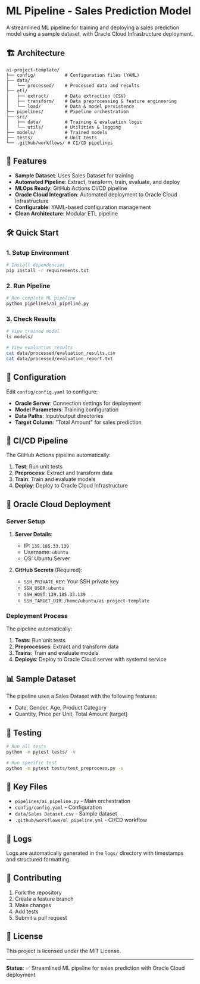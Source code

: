 # ML Pipeline - Sales Prediction Model

A streamlined ML pipeline for training and deploying a sales prediction model using a sample dataset, with Oracle Cloud Infrastructure deployment.

## 🏗️ Architecture

```
ai-project-template/
├── config/           # Configuration files (YAML)
├── data/
│   └── processed/    # Processed data and results
├── etl/
│   ├── extract/      # Data extraction (CSV)
│   ├── transform/    # Data preprocessing & feature engineering
│   └── load/         # Data & model persistence
├── pipelines/        # Pipeline orchestration
├── src/
│   ├── data/         # Training & evaluation logic
│   └── utils/        # Utilities & logging
├── models/           # Trained models
├── tests/            # Unit tests
└── .github/workflows/ # CI/CD pipelines
```

## 🚀 Features

- **Sample Dataset**: Uses Sales Dataset for training
- **Automated Pipeline**: Extract, transform, train, evaluate, and deploy
- **MLOps Ready**: GitHub Actions CI/CD pipeline
- **Oracle Cloud Integration**: Automated deployment to Oracle Cloud Infrastructure
- **Configurable**: YAML-based configuration management
- **Clean Architecture**: Modular ETL pipeline

## 🛠️ Quick Start

### 1. Setup Environment
```bash
# Install dependencies
pip install -r requirements.txt
```

### 2. Run Pipeline
```bash
# Run complete ML pipeline
python pipelines/ai_pipeline.py
```

### 3. Check Results
```bash
# View trained model
ls models/

# View evaluation results
cat data/processed/evaluation_results.csv
cat data/processed/evaluation_report.txt
```

## 🔧 Configuration

Edit `config/config.yaml` to configure:

- **Oracle Server**: Connection settings for deployment
- **Model Parameters**: Training configuration
- **Data Paths**: Input/output directories
- **Target Column**: "Total Amount" for sales prediction

## 🚀 CI/CD Pipeline

The GitHub Actions pipeline automatically:

1. **Test**: Run unit tests
2. **Preprocess**: Extract and transform data
3. **Train**: Train and evaluate models
4. **Deploy**: Deploy to Oracle Cloud Infrastructure

## 🚀 Oracle Cloud Deployment

### Server Setup
1. **Server Details**:
   - IP: `139.185.33.139`
   - Username: `ubuntu`
   - OS: Ubuntu Server

2. **GitHub Secrets** (Required):
   - `SSH_PRIVATE_KEY`: Your SSH private key
   - `SSH_USER`: `ubuntu`
   - `SSH_HOST`: `139.185.33.139`
   - `SSH_TARGET_DIR`: `/home/ubuntu/ai-project-template`

### Deployment Process
The pipeline automatically:
1. **Tests**: Run unit tests
2. **Preprocesses**: Extract and transform data
3. **Trains**: Train and evaluate models
4. **Deploys**: Deploy to Oracle Cloud server with systemd service

## 📊 Sample Dataset

The pipeline uses a Sales Dataset with the following features:
- Date, Gender, Age, Product Category
- Quantity, Price per Unit, Total Amount (target)

## 🧪 Testing

```bash
# Run all tests
python -m pytest tests/ -v

# Run specific test
python -m pytest tests/test_preprocess.py -v
```

## 📁 Key Files

- `pipelines/ai_pipeline.py` - Main orchestration
- `config/config.yaml` - Configuration
- `data/Sales Dataset.csv` - Sample dataset
- `.github/workflows/ml_pipeline.yml` - CI/CD workflow

## 📝 Logs

Logs are automatically generated in the `logs/` directory with timestamps and structured formatting.

## 🤝 Contributing

1. Fork the repository
2. Create a feature branch
3. Make changes
4. Add tests
5. Submit a pull request

## 📄 License

This project is licensed under the MIT License.

---

**Status**: ✅ Streamlined ML pipeline for sales prediction with Oracle Cloud deployment
